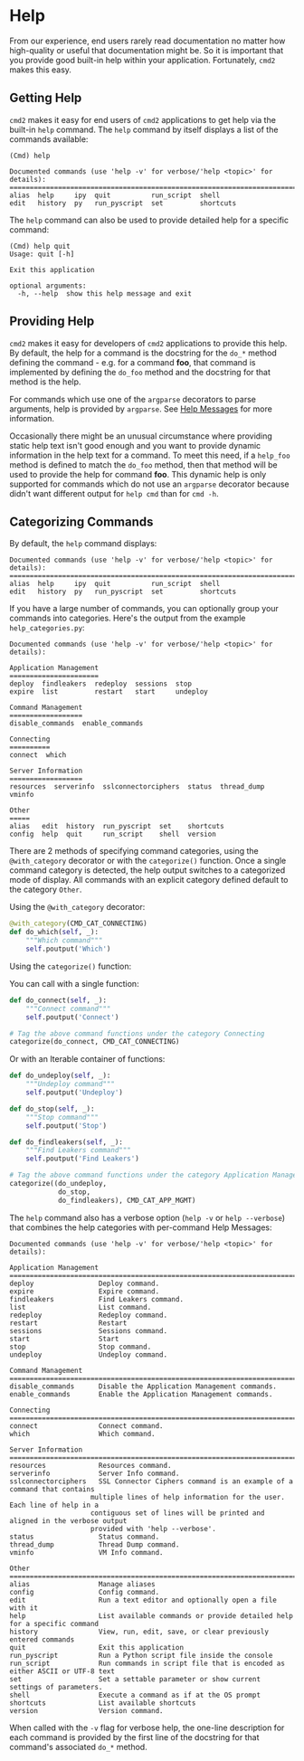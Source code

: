 # Help

From our experience, end users rarely read documentation no matter how high-quality or useful that
documentation might be. So it is important that you provide good built-in help within your
application. Fortunately, `cmd2` makes this easy.

## Getting Help

`cmd2` makes it easy for end users of `cmd2` applications to get help via the built-in `help`
command. The `help` command by itself displays a list of the commands available:

```text
(Cmd) help

Documented commands (use 'help -v' for verbose/'help <topic>' for details):
===========================================================================
alias  help     ipy  quit          run_script  shell
edit   history  py   run_pyscript  set         shortcuts
```

The `help` command can also be used to provide detailed help for a specific command:

```text
(Cmd) help quit
Usage: quit [-h]

Exit this application

optional arguments:
  -h, --help  show this help message and exit
```

## Providing Help

`cmd2` makes it easy for developers of `cmd2` applications to provide this help. By default, the
help for a command is the docstring for the `do_*` method defining the command - e.g. for a command
**foo**, that command is implemented by defining the `do_foo` method and the docstring for that
method is the help.

For commands which use one of the `argparse` decorators to parse arguments, help is provided by
`argparse`. See [Help Messages](./argument_processing.md#help-messages) for more information.

Occasionally there might be an unusual circumstance where providing static help text isn't good
enough and you want to provide dynamic information in the help text for a command. To meet this
need, if a `help_foo` method is defined to match the `do_foo` method, then that method will be used
to provide the help for command **foo**. This dynamic help is only supported for commands which do
not use an `argparse` decorator because didn't want different output for `help cmd` than for
`cmd -h`.

## Categorizing Commands

By default, the `help` command displays:

    Documented commands (use 'help -v' for verbose/'help <topic>' for details):
    ===========================================================================
    alias  help     ipy  quit          run_script  shell
    edit   history  py   run_pyscript  set         shortcuts

If you have a large number of commands, you can optionally group your commands into categories.
Here's the output from the example `help_categories.py`:

    Documented commands (use 'help -v' for verbose/'help <topic>' for details):

    Application Management
    ======================
    deploy  findleakers  redeploy  sessions  stop
    expire  list         restart   start     undeploy

    Command Management
    ==================
    disable_commands  enable_commands

    Connecting
    ==========
    connect  which

    Server Information
    ==================
    resources  serverinfo  sslconnectorciphers  status  thread_dump  vminfo

    Other
    =====
    alias   edit  history  run_pyscript  set    shortcuts
    config  help  quit     run_script    shell  version

There are 2 methods of specifying command categories, using the `@with_category` decorator or with
the `categorize()` function. Once a single command category is detected, the help output switches to
a categorized mode of display. All commands with an explicit category defined default to the
category `Other`.

Using the `@with_category` decorator:

```py
@with_category(CMD_CAT_CONNECTING)
def do_which(self, _):
    """Which command"""
    self.poutput('Which')
```

Using the `categorize()` function:

You can call with a single function:

```py
def do_connect(self, _):
    """Connect command"""
    self.poutput('Connect')

# Tag the above command functions under the category Connecting
categorize(do_connect, CMD_CAT_CONNECTING)
```

Or with an Iterable container of functions:

```py
def do_undeploy(self, _):
    """Undeploy command"""
    self.poutput('Undeploy')

def do_stop(self, _):
    """Stop command"""
    self.poutput('Stop')

def do_findleakers(self, _):
    """Find Leakers command"""
    self.poutput('Find Leakers')

# Tag the above command functions under the category Application Management
categorize((do_undeploy,
            do_stop,
            do_findleakers), CMD_CAT_APP_MGMT)
```

The `help` command also has a verbose option (`help -v` or `help --verbose`) that combines the help
categories with per-command Help Messages:

    Documented commands (use 'help -v' for verbose/'help <topic>' for details):

    Application Management
    ======================================================================================================
    deploy                Deploy command.
    expire                Expire command.
    findleakers           Find Leakers command.
    list                  List command.
    redeploy              Redeploy command.
    restart               Restart
    sessions              Sessions command.
    start                 Start
    stop                  Stop command.
    undeploy              Undeploy command.

    Command Management
    ======================================================================================================
    disable_commands      Disable the Application Management commands.
    enable_commands       Enable the Application Management commands.

    Connecting
    ======================================================================================================
    connect               Connect command.
    which                 Which command.

    Server Information
    ======================================================================================================
    resources             Resources command.
    serverinfo            Server Info command.
    sslconnectorciphers   SSL Connector Ciphers command is an example of a command that contains
                        multiple lines of help information for the user. Each line of help in a
                        contiguous set of lines will be printed and aligned in the verbose output
                        provided with 'help --verbose'.
    status                Status command.
    thread_dump           Thread Dump command.
    vminfo                VM Info command.

    Other
    ======================================================================================================
    alias                 Manage aliases
    config                Config command.
    edit                  Run a text editor and optionally open a file with it
    help                  List available commands or provide detailed help for a specific command
    history               View, run, edit, save, or clear previously entered commands
    quit                  Exit this application
    run_pyscript          Run a Python script file inside the console
    run_script            Run commands in script file that is encoded as either ASCII or UTF-8 text
    set                   Set a settable parameter or show current settings of parameters.
    shell                 Execute a command as if at the OS prompt
    shortcuts             List available shortcuts
    version               Version command.

When called with the `-v` flag for verbose help, the one-line description for each command is
provided by the first line of the docstring for that command's associated `do_*` method.
